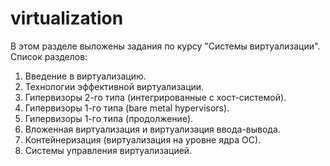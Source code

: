 # virtualization
В этом разделе выложены задания по курсу "Системы виртуализации".
Список разделов:
1.	Введение в виртуализацию.
2.	Технологии эффективной виртуализации.
3.	Гипервизоры 2-го типа (интегрированные с хост-системой).
4.	Гипервизоры 1-го типа (bare metal hypervisors).
5.	Гипервизоры 1-го типа (продолжение).
6.	Вложенная виртуализация и виртуализация ввода-вывода.
7.	Контейнеризация (виртуализация на уровне ядра ОС).
8.	Системы управления виртуализацией.

